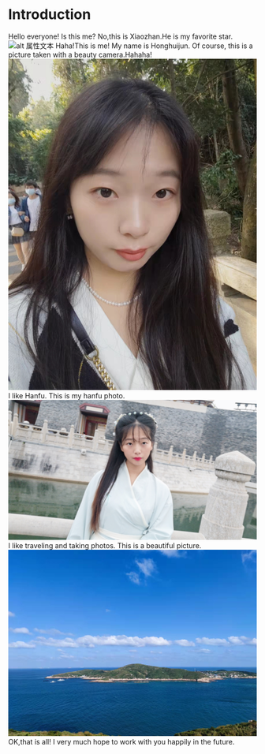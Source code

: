 # Introduction
Hello everyone! Is this me? No,this is Xiaozhan.He is my favorite star.
![alt 属性文本](https://c-ssl.duitang.com/uploads/item/202003/29/20200329084701_tUnBz.jpeg)
Haha!This is me! My name is Honghuijun.
Of course, this is a picture taken with a beauty camera.Hahaha!
![avatar](2.jpg)
I like Hanfu. This is my hanfu photo.
![avatar](psc.jpg)
I like traveling and taking photos. This is a beautiful picture.
![avatar](3.jpg)
OK,that is all! I very much hope to work with you happily in the future.